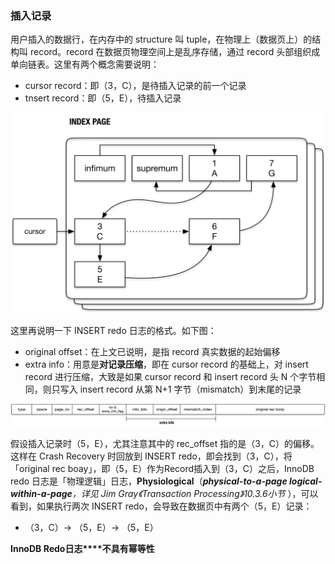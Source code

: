 
### 插入记录


用户插入的数据行，在内存中的 structure 叫 tuple，在物理上（数据页上）的结构叫 record。record 在数据页物理空间上是乱序存储，通过 record 头部组织成单向链表。这里有两个概念需要说明：

*   cursor record：即（3，C），是待插入记录的前一个记录
*   tnsert record：即（5，E），待插入记录

![](assets/1601799759-4abddb75d83bcf589de4c8b6e227817f.png)

这里再说明一下 INSERT redo 日志的格式。如下图：

*   original offset：在上文已说明，是指 record 真实数据的起始偏移
*   extra info：用意是**对记录压缩**，即在 cursor record 的基础上，对 insert record 进行压缩，大致是如果 cursor record 和 insert record 头 N 个字节相同，则只写入 insert record 从第 N+1 字节（mismatch）到末尾的记录
    

![](assets/1601799759-b7c1eaa72cd7f920741ba5df432bc745.png)

假设插入记录时（5，E），尤其注意其中的 rec\_offset 指的是（3，C）的偏移。这样在 Crash Recovery 时回放到 INSERT redo，即会找到（3，C），将「original rec boay」，即（5，E）作为Record插入到（3，C）之后，InnoDB redo 日志是「物理逻辑」日志，**Physiological**（_**physical-to-a-page logical-within-a-page**，详见 Jim Gray《Transaction Processing》10.3.6小节_ ），可以看到，如果执行两次 INSERT redo，会导致在数据页中有两个（5，E）记录：

*   （3，C）→ （5，E）→ （5，E）  
    

 **InnoDB Redo日志****不具有幂等性**


